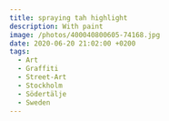 ```yaml
---
title: spraying tah highlight
description: With paint
image: /photos/400040800605-74168.jpg
date: 2020-06-20 21:02:00 +0200
tags:
  - Art
  - Graffiti
  - Street-Art
  - Stockholm
  - Södertälje
  - Sweden
---
```

